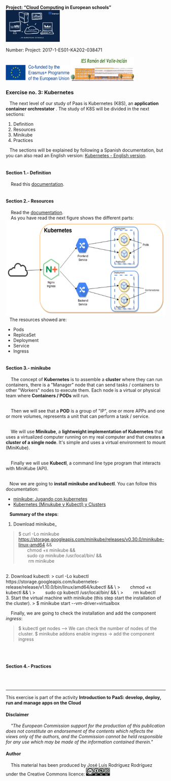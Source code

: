  **Project: “Cloud Computing in European schools”**  
<img src="/img/cloud-computing-logoproject.jpg" height="100" width="170">

 Number: Project: 2017-1-ES01-KA202-038471

<img src="/img/cofinanciadoEN.png" height="50" width="200"> <img src="/img/logoIES-Modificado.png" height="75" width="200">  




### Exercise no. 3: Kubernetes
&nbsp;&nbsp;&nbsp;The next level of our study of Paas is Kubernetes (K8S), an **application container orchrestator** . The study of K8S will be divided in the next sections:
   1. Definition
   2. Resources
   3. Minikube
   4. Practices
   
&nbsp;&nbsp;&nbsp;The sections will be explained by following a Spanish documentation, but you can also read an English version: [Kubernetes - English version](https://iesgn.github.io/cloudandrelated/kubernetes.html#/).
<br/><br/>

####  Section 1.- Definition
&nbsp;&nbsp;&nbsp; Read this [documentation](https://iesgn.github.io/cloudandrelated/es_kubernetes.html#/1).
<br/><br/>
####  Section 2.- Resources  
&nbsp;&nbsp;&nbsp; Read the [documentation](https://iesgn.github.io/cloudandrelated/es_kubernetes.html#/2).  
&nbsp;&nbsp;&nbsp; As you have read the next figure shows the different parts:  
    <img src="/img/kubernetes1.png" height="300" width="600">  
&nbsp;&nbsp;&nbsp;The resources showed are:<br/>
   -  Pods
   -  ReplicaSet
   -  Deployment
   -  Service
   -  Ingress
<br/><br/>
####  Section 3.- minikube
&nbsp;&nbsp;&nbsp; The concept of **Kubernetes** is to assemble a **cluster** where they can run containers, there is a "Manager" node that can send tasks / containers to other "Workers" nodes to execute them. Each node is a virtual or physical team where **Containers / PODs** will run.<br/><br/>

&nbsp;&nbsp;&nbsp; Then we will see that a **POD** is a group of "IP", one or more APPs and one or more volumes, represents a unit that can perform a task / service. <br/><br/>

&nbsp;&nbsp;&nbsp; We will use **Minikube**, a **lightweight implementation of Kubernetes** that uses a virtualized computer running on my real computer and that creates **a cluster of a single node**. It's simple and uses a virtual environment to mount (MiniKube). <br/><br/>

&nbsp;&nbsp;&nbsp; Finally we will use **Kubectl**, a command line type program that interacts with MiniKube (API). <br/><br/>

&nbsp;&nbsp;&nbsp;Now we are going to **install minikube and kubectl**. You can follow this documentation:
-  [minikube: Jugando con kubernetes](https://github.com/iesgn/cloudandrelated/blob/master/paas/doc/minikube.md)
-  [Kubernetes (Minukube y Kubectl) y Clusters](https://dockertips.com/kubernetes)

&nbsp;&nbsp;&nbsp;**Summary of the steps**:
1. Download minikube_
> $ curl -Lo minikube https://storage.googleapis.com/minikube/releases/v0.30.0/minikube-linux-amd64 && \
>   &nbsp;&nbsp;&nbsp;&nbsp;&nbsp;&nbsp;        chmod +x minikube && \
>   &nbsp;&nbsp;&nbsp;&nbsp;&nbsp;&nbsp;        sudo cp minikube /usr/local/bin/ && \
>   &nbsp;&nbsp;&nbsp; &nbsp;&nbsp;&nbsp;       rm minikube
<br/>
2. Download kubectl:
> curl -Lo kubectl https://storage.googleapis.com/kubernetes-release/release/v1.10.0/bin/linux/amd64/kubectl && \
>   &nbsp;&nbsp;&nbsp;&nbsp;&nbsp;&nbsp;        chmod +x kubectl && \
>   &nbsp;&nbsp;&nbsp;&nbsp;&nbsp;&nbsp;        sudo cp kubectl /usr/local/bin/ && \
>   &nbsp;&nbsp;&nbsp;&nbsp;&nbsp;&nbsp;        rm kubectl
<br/>
3. Start the virtual machine with minikube (this step start the installation of the cluster).
> $ minikube start --vm-driver=virtualbox

&nbsp;&nbsp;&nbsp; Finally, we are going to check the installation and add the component *ingress*:
> $ kubectl get nodes  --> We can check the number of nodes of the cluster.
> $ minikube addons enable ingress  -> add the component ingress

<br/><br/>
####  Section 4.- Practices
<br/><br/>


---
This exercise  is part of the activity **Introduction to PaaS: develop, deploy, run and manage apps on the Cloud**



#### Disclaimer
&nbsp;&nbsp;&nbsp;  *"The European Commission support for the production of this publication does not constitute an endorsement of the contents which reflects the views only of the authors, and the Commission cannot be held responsible for any use which may be made of the information contained therein."*




#### Author

&nbsp;&nbsp;&nbsp;  This material has been produced by José Luis Rodríguez Rodríguez under the Creative Commons licence:  <img src="/img/Licencia-Tipo2.png" height="25" width="75">  




